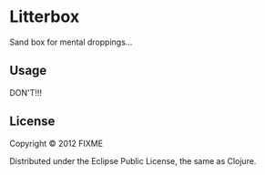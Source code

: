 # Litterbox

Sand box for mental droppings...

## Usage

DON'T!!!

## License

Copyright © 2012 FIXME

Distributed under the Eclipse Public License, the same as Clojure.